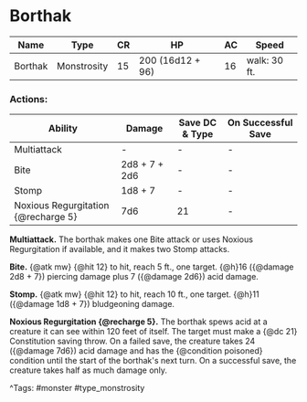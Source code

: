 # Borthak

| Name | Type | CR | HP | AC | Speed |
|------|------|----|----|----|-------|
| Borthak | Monstrosity | 15 | 200 (16d12 + 96) | 16 | walk: 30 ft. |

### Actions:

| Ability | Damage | Save DC & Type | On Successful Save |
|---------|--------|----------------|--------------------|
| Multiattack | - | - | - |
| Bite | 2d8 + 7 + 2d6 | - | - |
| Stomp | 1d8 + 7 | - | - |
| Noxious Regurgitation {@recharge 5} | 7d6 | 21 | - |


**Multiattack.** The borthak makes one Bite attack or uses Noxious Regurgitation if available, and it makes two Stomp attacks.

**Bite.** {@atk mw} {@hit 12} to hit, reach 5 ft., one target. {@h}16 ({@damage 2d8 + 7}) piercing damage plus 7 ({@damage 2d6}) acid damage.

**Stomp.** {@atk mw} {@hit 12} to hit, reach 10 ft., one target. {@h}11 ({@damage 1d8 + 7}) bludgeoning damage.

**Noxious Regurgitation {@recharge 5}.** The borthak spews acid at a creature it can see within 120 feet of itself. The target must make a {@dc 21} Constitution saving throw. On a failed save, the creature takes 24 ({@damage 7d6}) acid damage and has the {@condition poisoned} condition until the start of the borthak's next turn. On a successful save, the creature takes half as much damage only.

^Tags: #monster #type_monstrosity